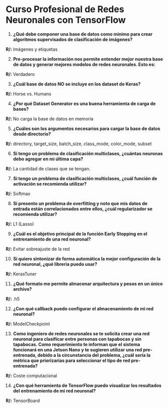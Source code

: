 # Curso Profesional de Redes Neuronales con TensorFlow

1. **¿Qué debe componer una base de datos como mínimo para crear algoritmos supervisados de clasificación de imágenes?**

**R/:** Imágenes y etiquetas

2. **Pre-procesar la información nos permite entender mejor nuestra base de datos y generar mejores modelos de redes neuronales. Esto es:**

**R/:** Verdadero

3. **¿Cuál base de datos NO se incluye en los dataset de Keras?**

**R/:** Horse vs. Humans

4. **¿Por qué Dataset Generator es una buena herramienta de carga de bases?**

**R/:** No carga la base de datos en memoria

5. **¿Cuáles son los argumentos necesarios para cargar la base de datos desde directorio?**

**R/:** directory, target_size, batch_size, class_mode, color_mode, subset

6. **Si tengo un problema de clasificación multiclases, ¿cuántas neuronas debo agregar en mi última capa?**

**R/:** La cantidad de clases que se tengan.

7. **Si tengo un problema de clasificación multiclases, ¿cuál función de activación se recomienda utilizar?**

**R/:** Softmax

8. **Si presento un problema de overfitting y noto que mis datos de entrada están correlacionados entre ellos, ¿cuál regularizador se recomienda utilizar?**

**R/:** L1 (Lasso)

9. **¿Cuál es el objetivo principal de la función Early Stopping en el entrenamiento de una red neuronal?**

**R/:** Evitar sobreajuste de la red

10. **Si quiero sintonizar de forma automática la mejor configuración de la red neuronal, ¿qué libreria puedo usar?**

**R/:** KerasTuner

11. **¿Qué formato me permite almacenar arquitectura y pesos en un único archivo?**

**R/:** .h5

12. **¿Con qué callback puedo configurar el almacenamiento de mi red neuronal?**

**R/:** ModelCheckpoint

13. **Como ingeniero de redes neuronales se te solicita crear una red neuronal para clasificar entre personas con tapabocas y sin tapabocas. Como requerimiento te informan que el sistema funcionará en una Jetson Nano y te sugieren utilizar una red pre-entrenada, debido a la circunstancia del problema, ¿cuál sería la métrica que priorizarías para seleccionar el tipo de red pre-entrenada?**

**R/:** Coste computacional

14. **¿Con qué herramienta de TensorFlow puedo visualizar los resultados del entrenamiento de mi red neuronal?**

**R/:** TensorBoard